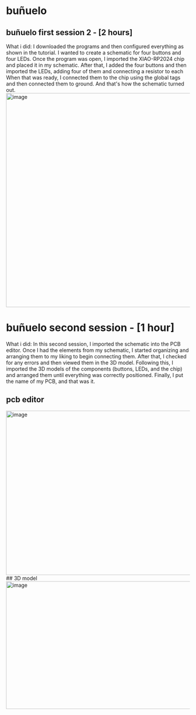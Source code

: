 # buñuelo
## buñuelo first session 2 - [2 hours]
What i did: I downloaded the programs and then configured everything as shown in the tutorial. I wanted to create a schematic for four buttons and four LEDs.
Once the program was open, I imported the XIAO-RP2024 chip and placed it in my schematic. After that, I added the four buttons and then imported the LEDs, adding four of them and connecting a resistor to each
When that was ready, I connected them to the chip using the global tags and then connected them to ground. And that's how the schematic turned out.
<img width="708" height="585" alt="image" src="https://github.com/user-attachments/assets/c03ec07f-3fbb-4bc4-8e28-f415474358b6" />
# buñuelo second session - [1 hour]
What i did: In this second session, I imported the schematic into the PCB editor. Once I had the elements from my schematic, I started organizing and arranging them to my liking to begin connecting them.
After that, I checked for any errors and then viewed them in the 3D model. Following this, I imported the 3D models of the components (buttons, LEDs, and the chip) and arranged them until everything was correctly positioned. 
Finally, I put the name of my PCB, and that was it.

## pcb editor
<img width="785" height="449" alt="image" src="https://github.com/user-attachments/assets/7ae00114-4089-432c-a048-6d343d801c9d" />
## 3D model
<img width="608" height="349" alt="image" src="https://github.com/user-attachments/assets/4f407e19-1dc4-4b4a-8f2e-6cf5537e6612" />
